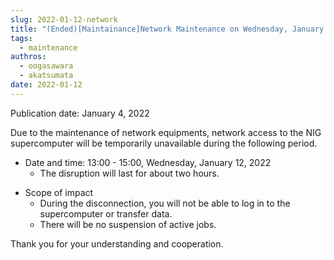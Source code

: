 ```yaml
---
slug: 2022-01-12-network
title: "(Ended)[Maintainance]Network Maintenance on Wednesday, January 12, 2022"
tags:
  - maintenance
authros:
  - oogasawara
  - akatsumata
date: 2022-01-12
---
```


Publication date: January 4, 2022

Due to the maintenance of network equipments, network access to the NIG supercomputer will be temporarily unavailable during the following period.


<ul>
    <li>Date and time: 13:00 - 15:00, Wednesday, January 12, 2022
     <ul>
      <li>The disruption will last for about two hours.</li>
    </ul>
    </li>
</ul>

<ul>
    <li>Scope of impact
        <ul>
        <li>During the disconnection, you will not be able to log in to the supercomputer or transfer data.</li>
        <li>There will be no suspension of active jobs.</li>
        </ul>
    </li>
</ul>

Thank you for your understanding and cooperation.
